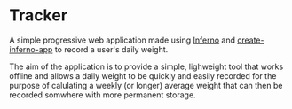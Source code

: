# Tracker

A simple progressive web application made using [Inferno](https://infernojs.org/) and [create-inferno-app](https://github.com/infernojs/create-inferno-app) to record a user's daily weight.

The aim of the application is to provide a simple, lighweight tool that works offline and allows a daily weight to be quickly and easily recorded for the purpose of calulating a weekly (or longer) average weight that can then be recorded somwhere with more permanent storage.
